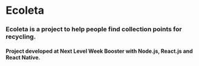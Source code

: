 # Ecoleta
### Ecoleta is a project to help people find collection points for recycling.
#### Project developed at Next Level Week Booster with Node.js, React.js and React Native.
